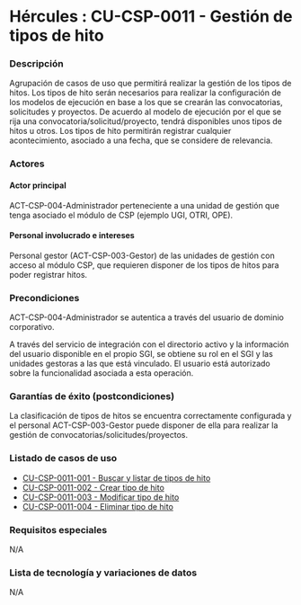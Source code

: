 # Hércules : CU\-CSP\-0011 \- Gestión de tipos de hito



### Descripción

Agrupación de casos de uso que permitirá realizar la gestión de los tipos de hitos. Los tipos de hito serán necesarios para realizar la configuración de los modelos de ejecución en base a los que se crearán las convocatorias, solicitudes y proyectos. De acuerdo al modelo de ejecución por el que se rija una convocatoria/solicitud/proyecto, tendrá disponibles unos tipos de hitos u otros. Los tipos de hito permitirán registrar cualquier acontecimiento, asociado a una fecha, que se considere de relevancia.

### Actores

#### Actor principal

ACT\-CSP\-004\-Administrador perteneciente a una unidad de gestión que tenga asociado el módulo de CSP (ejemplo UGI, OTRI, OPE).

#### Personal involucrado e intereses

Personal gestor (ACT\-CSP\-003\-Gestor) de las unidades de gestión con acceso al módulo CSP, que requieren disponer de los tipos de hitos para poder registrar hitos.

### Precondiciones

ACT\-CSP\-004\-Administrador se autentica a través del usuario de dominio corporativo.

A través del servicio de integración con el directorio activo y la información del usuario disponible en el propio SGI, se obtiene su rol en el SGI y las unidades gestoras a las que está vinculado. El usuario está autorizado sobre la funcionalidad asociada a esta operación.

### Garantías de éxito (postcondiciones)

La clasificación de tipos de hitos se encuentra correctamente configurada y el personal ACT\-CSP\-003\-Gestor puede disponer de ella para realizar la gestión de convocatorias/solicitudes/proyectos.

### Listado de casos de uso

* [CU\-CSP\-0011\-001 \- Buscar y listar de tipos de hito](/hercules/sgi-sistema-de-gestion-de-investigacion/requisitos-y-analisis-funcional/analisis-funcional-sgi-hercules/csp-modulo-de-convocatorias-ayudas-solicitudes-proyectos-y-contratos-y-grupos-de-investigacion/csp-casos-de-uso/cu-csp-0011-gestion-de-tipos-de-hito/cu-csp-0011-001-buscar-y-listar-de-tipos-de-hito.md "/hercules/sgi-sistema-de-gestion-de-investigacion/requisitos-y-analisis-funcional/analisis-funcional-sgi-hercules/csp-modulo-de-convocatorias-ayudas-solicitudes-proyectos-y-contratos-y-grupos-de-investigacion/csp-casos-de-uso/cu-csp-0011-gestion-de-tipos-de-hito/cu-csp-0011-001-buscar-y-listar-de-tipos-de-hito.md")
* [CU\-CSP\-0011\-002 \- Crear tipo de hito](/hercules/sgi-sistema-de-gestion-de-investigacion/requisitos-y-analisis-funcional/analisis-funcional-sgi-hercules/csp-modulo-de-convocatorias-ayudas-solicitudes-proyectos-y-contratos-y-grupos-de-investigacion/csp-casos-de-uso/cu-csp-0011-gestion-de-tipos-de-hito/cu-csp-0011-002-crear-tipo-de-hito.md "/hercules/sgi-sistema-de-gestion-de-investigacion/requisitos-y-analisis-funcional/analisis-funcional-sgi-hercules/csp-modulo-de-convocatorias-ayudas-solicitudes-proyectos-y-contratos-y-grupos-de-investigacion/csp-casos-de-uso/cu-csp-0011-gestion-de-tipos-de-hito/cu-csp-0011-002-crear-tipo-de-hito.md")
* [CU\-CSP\-0011\-003 \- Modificar tipo de hito](/hercules/sgi-sistema-de-gestion-de-investigacion/requisitos-y-analisis-funcional/analisis-funcional-sgi-hercules/csp-modulo-de-convocatorias-ayudas-solicitudes-proyectos-y-contratos-y-grupos-de-investigacion/csp-casos-de-uso/cu-csp-0011-gestion-de-tipos-de-hito/cu-csp-0011-003-modificar-tipo-de-hito.md "/hercules/sgi-sistema-de-gestion-de-investigacion/requisitos-y-analisis-funcional/analisis-funcional-sgi-hercules/csp-modulo-de-convocatorias-ayudas-solicitudes-proyectos-y-contratos-y-grupos-de-investigacion/csp-casos-de-uso/cu-csp-0011-gestion-de-tipos-de-hito/cu-csp-0011-003-modificar-tipo-de-hito.md")
* [CU\-CSP\-0011\-004 \- Eliminar tipo de hito](/hercules/sgi-sistema-de-gestion-de-investigacion/requisitos-y-analisis-funcional/analisis-funcional-sgi-hercules/csp-modulo-de-convocatorias-ayudas-solicitudes-proyectos-y-contratos-y-grupos-de-investigacion/csp-casos-de-uso/cu-csp-0011-gestion-de-tipos-de-hito/cu-csp-0011-004-eliminar-tipo-de-hito.md "/hercules/sgi-sistema-de-gestion-de-investigacion/requisitos-y-analisis-funcional/analisis-funcional-sgi-hercules/csp-modulo-de-convocatorias-ayudas-solicitudes-proyectos-y-contratos-y-grupos-de-investigacion/csp-casos-de-uso/cu-csp-0011-gestion-de-tipos-de-hito/cu-csp-0011-004-eliminar-tipo-de-hito.md")

### Requisitos especiales

N/A

### Lista de tecnología y variaciones de datos

N/A




